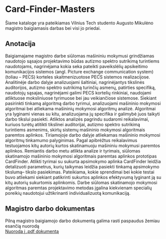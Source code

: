 # Card-Finder-Masters

Šiame kataloge yra pateikiamas Vilnius Tech studento Augusto Mikulėno magistro baigiamasis darbas bei visi jo priedai.

## Anotacija
Baigiamajame magistro darbe siūlomas mašininiu mokymusi grindžiamas naudotojo sąsajos projektavimo būdas autizmo spektro sutrikimą turintiems naudotojams, nagrinėjama kokia seka pateikti paveikslėlių apsikeitimo komunikacijos sistemos (angl. Picture exchange communication system) (toliau – PECS) korteles skaitmenizuotose PECS sistemos realizacijose.
Analitinėje darbo dalyje analizuojami šaltiniai, nagrinėjantys tikslinės auditorijos, autizmo spektro sutrikimą turinčių asmenų, patirties specifiką, naudotojų sąsajas, nagrinėjami galimi PECS kortelių rinkiniai, naudojami atliktuose moksliniuose tyrimuose bei jau veikiančiose sistemose. Siekiant pasirinkti tinkamą algoritmą darbo tyrimui, analizuojami mašininio mokymosi algoritmai bei atliekama mašininių mokymosi algoritmų analizė. Algoritmai yra lyginami vienas su kitu, analizuojama jų specifika ir galimybė juos taikyti darbo tikslui pasiekti. Atliktos analizės pagrindu sudaromi reikalavimai, kuriuos turėtų atitikti
tikslinei auditorijai, autizmo spektro sutrikimą turintiems asmenims, skirtų sistemų mašininio mokymosi algoritmais paremtos aplinkos.
Tiriamojoje darbo dalyje atliekamas mašininio mokymosi algoritmų tinkamumo palyginimas. Pagal apibrėžtus reikalavimus testuojamos kitų autorių kurtos skatinamuoju mašininiu mokymusi paremtos aplinkos. Remiantis darbo metu atlikta analize ir tyrimais, siūlomas skatinamojo mašininio mokymosi algoritmais paremtas aplinkos prototipas CardFinder. Atlikti tyrimai su sukurta apsimokymo aplinka CardFinder leidžia detalizuoti parametrus, kurių taikymas leidžia pasiekti tinkamą apsimokymo tikslumą– tikslo pasiekimas. Pateikiama, kokie sprendimai bei kokie testai buvo atliekami siekiant patikrinti sukurtos aplinkos efektyvumą lyginant ją su kitų autorių sukurtomis aplinkomis. Darbe siūlomas skatinamojo mokymosi algoritmas paremtas projektavimo metodas įgalina kiekvienam specialių poreikių naudotojui užtikrinanti individualizuotą komunikaciją.

## Magistro darbo dokumentas
Pilną magistro baigiamojo darbo dokumentą galima rasti paspaudus žemiau esančią nuorodą  
[Nuoroda į .pdf dokumentą](/Magistro%20baigiamasis%20darbas%20Augustas%20Mikul%C4%97nas.pdf)
